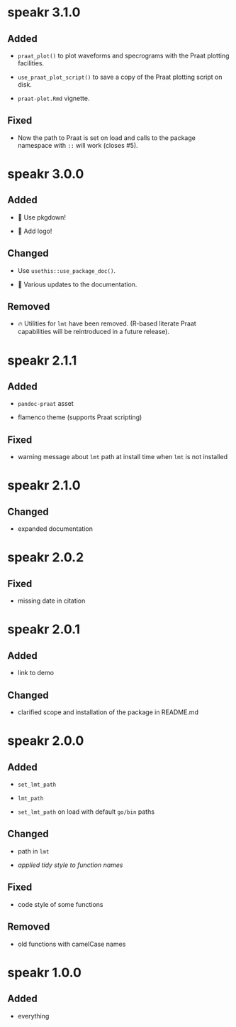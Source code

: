 # speakr 3.1.0

## Added

* `praat_plot()` to plot waveforms and specrograms with the Praat plotting facilities.

* `use_praat_plot_script()` to save a copy of the Praat plotting script on disk.

* `praat-plot.Rmd` vignette.

## Fixed

* Now the path to Praat is set on load and calls to the package namespace with `::` will work (closes #5).


# speakr 3.0.0

## Added

* 🎉 Use pkgdown!

* 🎉 Add logo!

## Changed

* Use `usethis::use_package_doc()`.

* 📝 Various updates to the documentation.

## Removed

* 🔥 Utilities for `lmt` have been removed. (R-based literate Praat capabilities will be reintroduced in a future release).


# speakr 2.1.1

## Added

* `pandoc-praat` asset

* flamenco theme (supports Praat scripting)

## Fixed

* warning message about `lmt` path at install time when `lmt` is not installed

# speakr 2.1.0

## Changed

* expanded documentation

# speakr 2.0.2

## Fixed

* missing date in citation

# speakr 2.0.1

## Added

* link to demo

## Changed

* clarified scope and installation of the package in README.md

# speakr 2.0.0

## Added

* `set_lmt_path`

* `lmt_path`

* `set_lmt_path` on load with default `go/bin` paths

## Changed

* path in `lmt`

* *applied tidy style to function names*

## Fixed

* code style of some functions

## Removed

* old functions with camelCase names

# speakr 1.0.0

## Added

* everything
